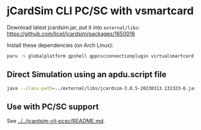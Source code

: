 # jCardSim CLI PC/SC with vsmartcard

Download latest jcardsim.jar, put it into `external/libs`:
<https://github.com/licel/jcardsim/packages/1650016>

Install these dependencies (on Arch Linux):

```bash
paru -S globalplatform gpshell gppcscconnectionplugin virtualsmartcard
```

## Direct Simulation using an apdu.script file

```bash
java --class-path=../external/libs/jcardsim-3.0.5-20230313.131323-6.jar:../examples/gradle/helloworld/build/classes/java/main/ com.licel.jcardsim.utils.APDUScriptTool ./jcardsim.properties ./apdu.script
```

## Use with PC/SC support

See [../../jcardsim-cli-pcsc/README.md](../../jcardsim-cli-pcsc/README.md).
